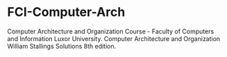 # FCI-Computer-Arch
Computer Architecture and Organization Course - Faculty of Computers and Information Luxor University.
Computer Architecture and Organization William Stallings Solutions 8th edition. 
